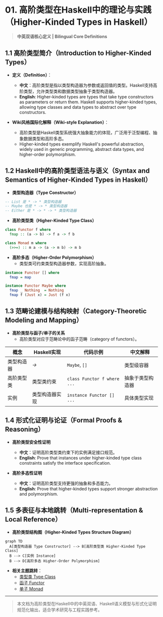 # 01. 高阶类型在Haskell中的理论与实践（Higher-Kinded Types in Haskell）

> **中英双语核心定义 | Bilingual Core Definitions**

## 1.1 高阶类型简介（Introduction to Higher-Kinded Types）

- **定义（Definition）**：
  - **中文**：高阶类型是指以类型构造器为参数或返回值的类型。Haskell支持高阶类型，允许类型类和数据类型抽象于类型构造器。
  - **English**: Higher-kinded types are types that take type constructors as parameters or return them. Haskell supports higher-kinded types, allowing type classes and data types to abstract over type constructors.

- **Wiki风格国际化解释（Wiki-style Explanation）**：
  - 高阶类型是Haskell类型系统强大抽象能力的体现，广泛用于泛型编程、抽象数据类型和高阶多态。
  - Higher-kinded types exemplify Haskell's powerful abstraction, widely used in generic programming, abstract data types, and higher-order polymorphism.

## 1.2 Haskell中的高阶类型语法与语义（Syntax and Semantics of Higher-Kinded Types in Haskell）

- **类型构造器（Type Constructor）**

```haskell
-- List 是 * -> * 类型构造器
-- Maybe 也是 * -> * 类型构造器
-- Either 是 * -> * -> * 类型构造器
```

- **高阶类型类（Higher-Kinded Type Class）**

```haskell
class Functor f where
  fmap :: (a -> b) -> f a -> f b

class Monad m where
  (>>=) :: m a -> (a -> m b) -> m b
```

- **高阶多态（Higher-Order Polymorphism）**
  - 类型类可约束类型构造器参数，实现高阶抽象。

```haskell
instance Functor [] where
  fmap = map

instance Functor Maybe where
  fmap _ Nothing  = Nothing
  fmap f (Just x) = Just (f x)
```

## 1.3 范畴论建模与结构映射（Category-Theoretic Modeling and Mapping）

- **高阶类型与函子/单子的关系**
  - 高阶类型对应于范畴论中的函子范畴（category of functors）。

| 概念 | Haskell实现 | 代码示例 | 中文解释 |
|------|-------------|----------|----------|
| 类型构造器 | *->* | `Maybe`, `[]` | 类型级容器 |
| 高阶类型类 | 类型类约束 | `class Functor f where ...` | 抽象于类型构造器 |
| 实例 | 类型构造器实现 | `instance Functor [] ...` | 具体类型实现 |

## 1.4 形式化证明与论证（Formal Proofs & Reasoning）

- **高阶类型安全性证明**
  - **中文**：证明高阶类型类约束下的实例满足接口规范。
  - **English**: Prove that instances under higher-kinded type class constraints satisfy the interface specification.

- **高阶多态性证明**
  - **中文**：证明高阶类型支持更强的抽象和多态能力。
  - **English**: Prove that higher-kinded types support stronger abstraction and polymorphism.

## 1.5 多表征与本地跳转（Multi-representation & Local Reference）

- **高阶类型结构图（Higher-Kinded Types Structure Diagram）**

```mermaid
graph TD
  A[类型构造器 Type Constructor] --> B[高阶类型类 Higher-Kinded Type Class]
  B --> C[实例 Instance]
  B --> D[高阶多态 Higher-Order Polymorphism]
```

- **相关主题跳转**：
  - [类型类 Type Class](../07-Type-Class/01-Type-Class-in-Haskell.md)
  - [函子 Functor](../05-Category-Theory/02-Functor/01-Functor-and-Haskell.md)
  - [单子 Monad](../05-Category-Theory/03-Monad/01-Monad-and-Haskell.md)

---

> 本文档为高阶类型在Haskell中的中英双语、Haskell语义模型与形式化证明规范化输出，适合学术研究与工程实践参考。
